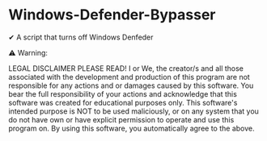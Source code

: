 # Windows-Defender-Bypasser
✔ A script that turns off Windows Denfeder

⚠️ Warning:

LEGAL DISCLAIMER PLEASE READ!
I or We, the creator/s and all those associated with the development and production of this program are not responsible for any actions and or damages caused by this software. You bear the full responsibility of your actions and acknowledge that this software was created for educational purposes only. This software's intended purpose is NOT to be used maliciously, or on any system that you do not have own or have explicit permission to operate and use this program on. By using this software, you automatically agree to the above.
